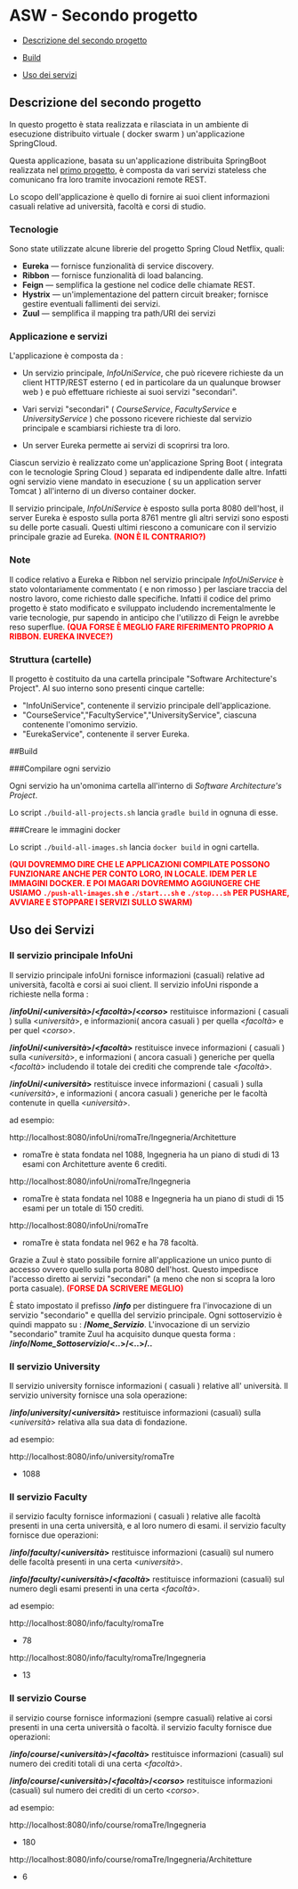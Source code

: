 # ASW - Secondo progetto

* [Descrizione del secondo progetto](#descrizione-del-secondo-progetto)

* [Build](#build)

* [Uso dei servizi](#uso-dei-servizi)



## Descrizione del secondo progetto

In questo progetto è stata realizzata e rilasciata in un ambiente di esecuzione distribuito virtuale ( docker swarm ) un'applicazione SpringCloud.

Questa applicazione, basata su un'applicazione distribuita SpringBoot realizzata nel [primo progetto](https://github.com/valeita/asw/tree/master/First%20Part%20Of%20The%20Project), è composta da vari servizi stateless che comunicano fra loro tramite invocazioni remote REST.

Lo scopo dell'applicazione è quello di fornire ai suoi client informazioni casuali relative ad università, facoltà e corsi di studio.

### Tecnologie 

Sono state utilizzate alcune librerie del progetto Spring Cloud Netflix, quali:

* **Eureka** — fornisce funzionalità di service discovery.
* **Ribbon** — fornisce funzionalità di load balancing.
* **Feign** — semplifica la gestione nel codice delle chiamate REST.
* **Hystrix** — un'implementazione del pattern circuit breaker; fornisce gestire eventuali fallimenti dei servizi.
* **Zuul** — semplifica il mapping tra path/URI dei servizi 

<!--
Parte fondamentale per la realizzazione della seconda parte del progetto, è l'utilizzo di dipendenze starter, che permette di utilizzare i strumenti che Spring Cloud che mette a disposizione.*/
-->

### Applicazione e servizi

L'applicazione è composta da :

* Un servizio principale, *InfoUniService*, che può ricevere richieste da un client HTTP/REST esterno ( ed in particolare da un qualunque browser web ) e può effettuare richieste ai suoi servizi "secondari".

* Vari servizi "secondari" ( *CourseService*, *FacultyService* e *UniversityService* ) che possono ricevere richieste dal servizio principale e scambiarsi richieste tra di loro.

* Un server Eureka permette ai servizi di scoprirsi tra loro.
  
Ciascun servizio è realizzato come un'applicazione Spring Boot ( integrata con le tecnologie Spring Cloud ) separata ed indipendente dalle altre. Infatti ogni servizio viene mandato in esecuzione ( su un application server Tomcat ) all'interno di un diverso container docker.

Il servizio principale, *InfoUniService* è esposto sulla porta 8080 dell'host, il server Eureka è esposto sulla porta 8761 mentre gli altri servizi sono esposti su delle porte casuali. Questi ultimi riescono a comunicare con il servizio principale grazie ad Eureka.<span style="color:red"> **(NON È IL CONTRARIO?)**</span>

### Note

Il codice relativo a Eureka e Ribbon nel servizio principale *InfoUniService* è stato volontariamente commentato ( e non rimosso ) per lasciare traccia del nostro lavoro, come richiesto dalle specifiche.
Infatti il codice del primo progetto è stato modificato e sviluppato includendo incrementalmente le varie tecnologie, pur sapendo in anticipo che l'utilizzo di Feign le avrebbe reso superflue. <span style="color:red">**(QUA FORSE È MEGLIO FARE RIFERIMENTO PROPRIO A RIBBON. EUREKA INVECE?)**</span>

### Struttura (cartelle)

Il progetto è costituito da una cartella principale "Software Architecture's Project".
Al suo interno sono presenti cinque cartelle:

* "InfoUniService", contenente il servizio principale dell'applicazione.
* "CourseService","FacultyService","UniversityService", ciascuna contenente l'omonimo servizio.
* "EurekaService", contenente il server Eureka.


##Build

###Compilare ogni servizio
 
Ogni servizio ha un'omonima cartella all'interno di *Software Architecture's Project*. 

Lo script `./build-all-projects.sh` lancia `gradle build` in ognuna di esse.

###Creare le immagini docker

Lo script `./build-all-images.sh` lancia `docker build` in ogni cartella.

<span style="color:red">**(QUI DOVREMMO DIRE CHE LE APPLICAZIONI COMPILATE POSSONO FUNZIONARE ANCHE PER CONTO LORO, IN LOCALE. IDEM PER LE IMMAGINI DOCKER. E POI MAGARI DOVREMMO AGGIUNGERE CHE USIAMO `./push-all-images.sh` e `./start...sh` e `./stop...sh` PER PUSHARE, AVVIARE E STOPPARE I SERVIZI SULLO SWARM)**</span>


## Uso dei Servizi
### Il servizio principale InfoUni

Il servizio principale infoUni fornisce informazioni (casuali) relative ad università, facoltà e corsi ai suoi client. Il servizio infoUni risponde a richieste nella forma :

**/_infoUni_/<_università>_/<_facoltà_>/<_corso_>** restituisce informazioni ( casuali ) sulla <_università_>, e informazioni( ancora casuali ) per quella <_facoltà_> e per quel <_corso_>.

**/_infoUni_/<_università_>/<_facoltà_>** restituisce invece informazioni ( casuali ) sulla <_università_>, e informazioni ( ancora casuali ) generiche per quella <_facoltà_> includendo il totale dei crediti che comprende tale <_facoltà_>.

**/_infoUni_/<_università_>** restituisce invece informazioni ( casuali ) sulla <_università_>, e informazioni ( ancora casuali ) generiche per le facoltà contenute in quella <_università_>.

ad esempio:

http://localhost:8080/infoUni/romaTre/Ingegneria/Architetture
* romaTre è stata fondata nel 1088, Ingegneria ha un piano di studi di 13 esami con Architetture avente 6 crediti.

http://localhost:8080/infoUni/romaTre/Ingegneria
* romaTre è stata fondata nel 1088 e Ingegneria ha un piano di studi di 15 esami per un totale di 150 crediti.

http://localhost:8080/infoUni/romaTre
* romaTre è stata fondata nel 962 e ha 78 facoltà.

Grazie a Zuul è stato possibile fornire all'applicazione un unico punto di accesso ovvero quello sulla porta 8080 dell'host. Questo impedisce l'accesso diretto ai servizi "secondari" (a meno che non si scopra la loro porta casuale). <span style="color:red">**(FORSE DA SCRIVERE MEGLIO)**</span>

È stato impostato il prefisso **/_info_** per distinguere fra l'invocazione di un servizio "secondario" e quellla del servizio principale.
Ogni sottoservizio è quindi mappato su :
**/_Nome_Servizio_**.
L'invocazione di un servizio "secondario" tramite Zuul ha acquisito dunque questa forma : **/_info_/_Nome_Sottoservizio_/<..>/<..>/..**

### Il servizio University

Il servizio university fornisce informazioni ( casuali ) relative all' università. Il servizio university fornisce una sola operazione:

**/_info_/_university_/<_università_>** restituisce informazioni (casuali) sulla <_università_> relativa alla sua data di fondazione.

ad esempio:

http://localhost:8080/info/university/romaTre
* 1088


### Il servizio Faculty

il servizio faculty fornisce informazioni ( casuali ) relative alle facoltà presenti in una certa università, e al loro numero di esami. il servizio faculty fornisce due operazioni:

**/_info_/_faculty_/<_università_>** restituisce informazioni (casuali) sul numero delle facoltà presenti in una certa <_università_>.

**/_info_/_faculty_/<_università_>/<_facoltà_>** restituisce informazioni (casuali) sul numero degli esami presenti in una certa <_facoltà_>.

ad esempio:

http://localhost:8080/info/faculty/romaTre
* 78

http://localhost:8080/info/faculty/romaTre/Ingegneria
* 13


### Il servizio Course

il servizio course fornisce informazioni (sempre casuali) relative ai corsi presenti in una certa università o facoltà. il servizio faculty fornisce due operazioni:

**/_info_/_course_/<_università_>/<_facoltà_>** restituisce informazioni (casuali) sul numero dei crediti totali di una certa <_facoltà_>.

**/_info_/_course_/<_università_>/<_facoltà_>/<_corso_>** restituisce informazioni (casuali) sul numero dei crediti di un certo <_corso_>.

ad esempio:

http://localhost:8080/info/course/romaTre/Ingegneria
* 180

http://localhost:8080/info/course/romaTre/Ingegneria/Architetture
* 6

